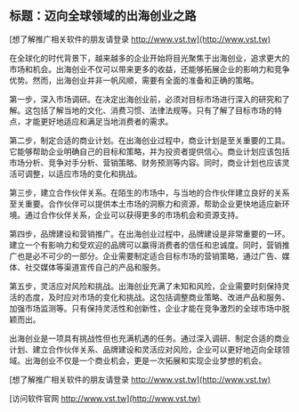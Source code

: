 ## **标题：迈向全球领域的出海创业之路**

[想了解推广相关软件的朋友请登录 http://www.vst.tw](http://www.vst.tw)

在全球化的时代背景下，越来越多的企业开始将目光聚焦于出海创业，追求更大的市场和机会。出海创业不仅可以带来更多的收益，还能够拓展企业的影响力和竞争优势。然而，出海创业并非一帆风顺，需要有全面的准备和正确的策略。

第一步，深入市场调研。在决定出海创业前，必须对目标市场进行深入的研究和了解。这包括了解当地的文化、消费习惯、法律法规等。只有了解了目标市场的特点，才能更好地适应和满足当地消费者的需求。

第二步，制定合适的商业计划。在出海创业过程中，商业计划是至关重要的工具。它能够帮助企业明确自己的目标和策略，并为投资者提供信心。商业计划应该包括市场分析、竞争对手分析、营销策略、财务预测等内容。同时，商业计划也应该灵活可调整，以适应市场的变化和挑战。

第三步，建立合作伙伴关系。在陌生的市场中，与当地的合作伙伴建立良好的关系至关重要。合作伙伴可以提供本土市场的洞察力和资源，帮助企业更快地适应新环境。通过合作伙伴关系，企业可以获得更多的市场机会和资源支持。

第四步，品牌建设和营销推广。在出海创业过程中，品牌建设是非常重要的一环。建立一个有影响力和受欢迎的品牌可以赢得消费者的信任和忠诚度。同时，营销推广也是必不可少的一部分。企业需要制定适合目标市场的营销策略，通过广告、媒体、社交媒体等渠道宣传自己的产品和服务。

第五步，灵活应对风险和挑战。出海创业充满了未知和风险，企业需要时刻保持灵活的态度，及时应对市场的变化和挑战。这包括调整商业策略、改进产品和服务、加强市场监测等。只有保持灵活性和创新性，企业才能在竞争激烈的全球市场中脱颖而出。

出海创业是一项具有挑战性但也充满机遇的任务。通过深入调研、制定合适的商业计划、建立合作伙伴关系、品牌建设和灵活应对风险，企业可以更好地迈向全球领域。出海创业不仅是一个商业机会，更是一次拓展和实现企业梦想的机会。

[想了解推广相关软件的朋友请登录 http://www.vst.tw](http://www.vst.tw)


[访问软件官网 http://www.vst.tw](http://www.vst.tw)
